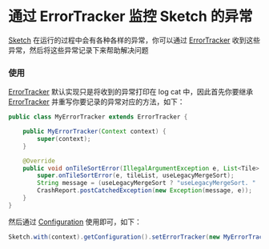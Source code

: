 # 通过 ErrorTracker 监控 Sketch 的异常

[Sketch] 在运行的过程中会有各种各样的异常，你可以通过 [ErrorTracker] 收到这些异常，然后将这些异常记录下来帮助解决问题

### 使用

[ErrorTracker] 默认实现只是将收到的异常打印在 log cat 中，因此首先你要继承 [ErrorTracker] 并重写你要记录的异常对应的方法，如下：

```java
public class MyErrorTracker extends ErrorTracker {

    public MyErrorTracker(Context context) {
        super(context);
    }

    @Override
    public void onTileSortError(IllegalArgumentException e, List<Tile> tileList, boolean useLegacyMergeSort) {
        super.onTileSortError(e, tileList, useLegacyMergeSort);
        String message = (useLegacyMergeSort ? "useLegacyMergeSort. " : "") + SketchUtils.tileListToString(tileList);
        CrashReport.postCatchedException(new Exception(message, e));
    }
}
```

然后通过 [Configuration] 使用即可，如下：
```java
Sketch.with(context).getConfiguration().setErrorTracker(new MyErrorTracker());
```

[Sketch]: ../../sketch/src/main/java/me/xiaopan/sketch/Sketch.java
[Configuration]: ../../sketch/src/main/java/me/xiaopan/sketch/Configuration.java
[ErrorTracker]: ../../sketch/src/main/java/me/xiaopan/sketch/ErrorTracker.java